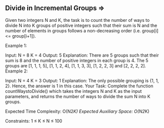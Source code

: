 Divide in Incremental Groups  =>
---------------------------- 



Given two integers N and K, the task is to count the number of ways to divide N into K groups of positive integers such that their sum is N and the number of elements in groups follows a non-decreasing order (i.e. group[i] <= group[i+1]).

Example 1:

Input:
N = 8
K = 4
Output:
5
Explanation:
There are 5 groups such that their sum is 8 
and the number of positive integers in each 
group is 4. The 5 groups are [1, 1, 1, 5], 
[1, 1, 2, 4], [1, 1, 3, 3], [1, 2, 2, 3] and 
[2, 2, 2, 2].
Example 2:

Input: 
N = 4
K = 3
Output:
1
Explanation: 
The only possible grouping is {1, 1, 2}. Hence,
the answer is 1 in this case.
Your Task:
Complete the function countWaystoDivide() which takes the integers N and K as the input parameters, and returns the number of ways to divide the sum N into K groups.

Expected Time Complexity: O(N2*K)
Expected Auxiliary Space: O(N2*K)

Constraints:
1 ≤ K ≤ N ≤ 100
